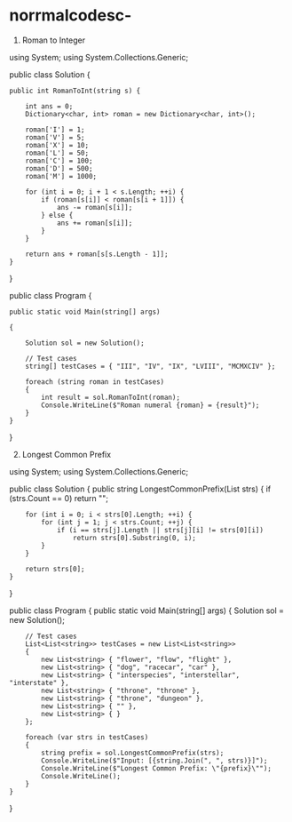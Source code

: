 # norrmalcodesc-
1. Roman to Integer



using System;
using System.Collections.Generic;

public class Solution {

    public int RomanToInt(string s) {
     
        int ans = 0;
        Dictionary<char, int> roman = new Dictionary<char, int>();
        
        roman['I'] = 1;
        roman['V'] = 5;
        roman['X'] = 10;
        roman['L'] = 50;
        roman['C'] = 100;
        roman['D'] = 500;
        roman['M'] = 1000;

        for (int i = 0; i + 1 < s.Length; ++i) {
            if (roman[s[i]] < roman[s[i + 1]]) {
                ans -= roman[s[i]];
            } else {
                ans += roman[s[i]];
            }
        }

        return ans + roman[s[s.Length - 1]];
    }
}

public class Program
{
    
    public static void Main(string[] args)
    
    {
    
        Solution sol = new Solution();

        // Test cases
        string[] testCases = { "III", "IV", "IX", "LVIII", "MCMXCIV" };

        foreach (string roman in testCases)
        {
            int result = sol.RomanToInt(roman);
            Console.WriteLine($"Roman numeral {roman} = {result}");
        }
    }
}


2.  Longest Common Prefix


using System;
using System.Collections.Generic;

public class Solution {
    public string LongestCommonPrefix(List<string> strs) {
        if (strs.Count == 0)
            return "";

        for (int i = 0; i < strs[0].Length; ++i) {
            for (int j = 1; j < strs.Count; ++j) {
                if (i == strs[j].Length || strs[j][i] != strs[0][i])
                    return strs[0].Substring(0, i);
            }
        }

        return strs[0];
    }
}

public class Program
{
    public static void Main(string[] args)
    {
        Solution sol = new Solution();

        // Test cases
        List<List<string>> testCases = new List<List<string>>
        {
            new List<string> { "flower", "flow", "flight" },
            new List<string> { "dog", "racecar", "car" },
            new List<string> { "interspecies", "interstellar", "interstate" },
            new List<string> { "throne", "throne" },
            new List<string> { "throne", "dungeon" },
            new List<string> { "" },
            new List<string> { }
        };

        foreach (var strs in testCases)
        {
            string prefix = sol.LongestCommonPrefix(strs);
            Console.WriteLine($"Input: [{string.Join(", ", strs)}]");
            Console.WriteLine($"Longest Common Prefix: \"{prefix}\"");
            Console.WriteLine();
        }
    }
}

